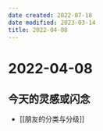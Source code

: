 ```yaml
---
date created: 2022-07-18
date modified: 2023-03-14
title: 2022-04-08
---
```


# 2022-04-08

## 今天的灵感或闪念

- [[朋友的分类与分级]]
